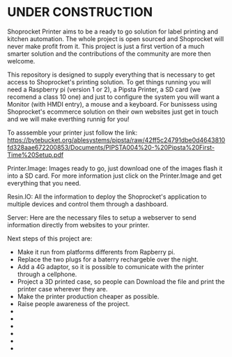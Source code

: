# UNDER CONSTRUCTION

  Shoprocket Printer aims to be a ready to go solution for label printing and kitchen automation. The whole project is open sourced and Shoprocket will never make profit from it. This project is just a first vertion of a much smarter solution and the contributions of the community are more then welcome. 
 
 
  This repository is designed to supply everything that is necessary to get access to Shoprocket's printing solution. To get things running you will need a Raspberry pi (version 1 or 2), a Pipsta Printer, a SD card (we recomend a class 10 one) and just to configure the system you will want a Monitor (with HMDI entry), a mouse and a keyboard. For bunissess using Shoprocket's ecommerce solution on their own websites just get in touch and we will make everthing runnig for you! 
  
  To asssemble your printer just follow the link: https://bytebucket.org/ablesystems/pipsta/raw/42ff5c24791dbe0d4643810fd328aae672200853/Documents/PIPSTA004%20-%20Pipsta%20First-Time%20Setup.pdf
  
  


  
Printer.Image: Images ready to go, just download one of the images flash it into a SD card. For more information just click on the Printer.Image and get everything that you need.

Resin.IO: All the information to deploy the Shoprocket's application to multiple devices and control them through a dashboard.

Server: Here are the necessary files to setup a webserver to send information directly from websites to your printer.

Next steps of this project are:

- Make it run from platforms differents from Rapberry pi.
- Replace the two plugs for a baterry rechargeble over the night.
- Add a 4G adaptor, so it is possible to comunicate with the printer through a cellphone.
- Project a 3D printed case, so people can Download the file and print the printer case wherever they are.
- Make the printer production cheaper as possible. 
- Raise people awareness of the project.
-
-
-
-
-
-

